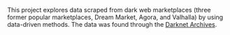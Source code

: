 This project explores data scraped from dark web marketplaces (three former popular marketplaces, Dream Market, Agora, and Valhalla) by using data-driven methods. The data was found through the [Darknet Archives](https://gwern.net/dnm-archive).



